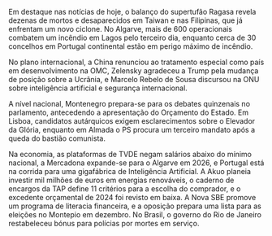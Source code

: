 Em destaque nas notícias de hoje, o balanço do supertufão Ragasa revela dezenas de mortos e desaparecidos em Taiwan e nas Filipinas, que já enfrentam um novo ciclone. No Algarve, mais de 600 operacionais combatem um incêndio em Lagos pelo terceiro dia, enquanto cerca de 30 concelhos em Portugal continental estão em perigo máximo de incêndio.

No plano internacional, a China renunciou ao tratamento especial como país em desenvolvimento na OMC, Zelensky agradeceu a Trump pela mudança de posição sobre a Ucrânia, e Marcelo Rebelo de Sousa discursou na ONU sobre inteligência artificial e segurança internacional.

A nível nacional, Montenegro prepara-se para os debates quinzenais no parlamento, antecedendo a apresentação do Orçamento do Estado. Em Lisboa, candidatos autárquicos exigem esclarecimentos sobre o Elevador da Glória, enquanto em Almada o PS procura um terceiro mandato após a queda do bastião comunista.

Na economia, as plataformas de TVDE negam salários abaixo do mínimo nacional, a Mercadona expande-se para o Algarve em 2026, e Portugal está na corrida para uma gigafábrica de Inteligência Artificial. A Akuo planeia investir mil milhões de euros em energias renováveis, o caderno de encargos da TAP define 11 critérios para a escolha do comprador, e o excedente orçamental de 2024 foi revisto em baixa. A Nova SBE promove um programa de literacia financeira, e a oposição prepara uma lista para as eleições no Montepio em dezembro. No Brasil, o governo do Rio de Janeiro restabeleceu bónus para polícias por mortes em serviço.